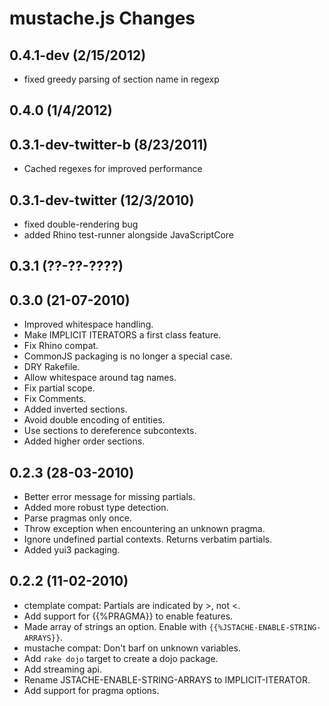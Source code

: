 # mustache.js Changes

## 0.4.1-dev (2/15/2012)

* fixed greedy parsing of section name in regexp

## 0.4.0 (1/4/2012)

## 0.3.1-dev-twitter-b (8/23/2011)

* Cached regexes for improved performance

## 0.3.1-dev-twitter (12/3/2010)

* fixed double-rendering bug
* added Rhino test-runner alongside JavaScriptCore

## 0.3.1 (??-??-????)

## 0.3.0 (21-07-2010)

* Improved whitespace handling.
* Make IMPLICIT ITERATORS a first class feature.
* Fix Rhino compat.
* CommonJS packaging is no longer a special case.
* DRY Rakefile.
* Allow whitespace around tag names.
* Fix partial scope.
* Fix Comments.
* Added inverted sections.
* Avoid double encoding of entities.
* Use sections to dereference subcontexts.
* Added higher order sections.


## 0.2.3 (28-03-2010)

* Better error message for missing partials.
* Added more robust type detection.
* Parse pragmas only once.
* Throw exception when encountering an unknown pragma.
* Ignore undefined partial contexts. Returns verbatim partials.
* Added yui3 packaging.


## 0.2.2 (11-02-2010)

* ctemplate compat: Partials are indicated by >, not <.
* Add support for {{%PRAGMA}} to enable features.
* Made array of strings an option. Enable with `{{%JSTACHE-ENABLE-STRING-ARRAYS}}`.
* mustache compat: Don't barf on unknown variables.
* Add `rake dojo` target to create a dojo package.
* Add streaming api.
* Rename JSTACHE-ENABLE-STRING-ARRAYS to IMPLICIT-ITERATOR.
* Add support for pragma options.

